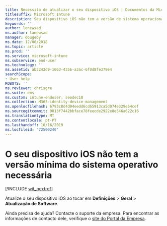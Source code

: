 ```yaml
---
title: Necessita de atualizar o seu dispositivo iOS | Documentos da Microsoft
titlesuffix: Microsoft Intune
description: Seu dispositivo iOS não tem a versão de sistema operacional mínima necessária.
keywords: ''
author: lenewsad
ms.author: lanewsad
manager: dougeby
ms.date: 12/06/2018
ms.topic: article
ms.prod: ''
ms.service: microsoft-intune
ms.subservice: end-user
ms.technology: ''
ms.assetid: ab3242d9-1063-4356-a3ac-6f0d8fe379e4
searchScope:
- User help
ROBOTS: ''
ms.reviewer: chrisgre
ms.suite: ems
ms.custom: intune-enduser; seodec18
ms.collection: M365-identity-device-management
ms.openlocfilehash: 6793c8d4d94eedd6cd65913ca5d074e329e54cef
ms.sourcegitcommit: 9013f7442bbface78feecde2922e8e546a622c16
ms.translationtype: MT
ms.contentlocale: pt-PT
ms.lasthandoff: 10/16/2019
ms.locfileid: "72500240"
---
```

# <a name="your-ios-device-doesnt-have-the-required-minimum-operating-system-version"></a>O seu dispositivo iOS não tem a versão mínima do sistema operativo necessária

[!INCLUDE [wit_nextref](includes/end-user-os-update-guidance.md)]

Atualize o seu dispositivo iOS ao tocar em **Definições** > **Geral** > **Atualização de Software**.

Ainda precisa de ajuda? Contacte o suporte da empresa. Para encontrar as informações de contacto dele, verifique o [site do Portal da Empresa](https://go.microsoft.com/fwlink/?linkid=2010980).
